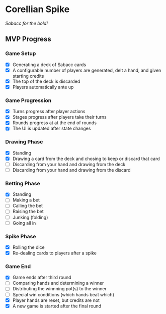 # Corellian Spike
 *Sabacc for the bold!*

## MVP Progress

### Game Setup
- [x] Generating a deck of Sabacc cards
- [x] A configurable number of players are generated, delt a hand, and given starting credits
- [x] The top of the deck is discarded
- [x] Players automatically ante up

### Game Progression
- [x] Turns progress after player actions
- [x] Stages progress after players take their turns
- [x] Rounds progress at at the end of rounds
- [x] The UI is updated after state changes

### Drawing Phase
- [x] Standing
- [x] Drawing a card from the deck and chosing to keep or discard that card
- [ ] Discarding from your hand and drawing from the deck
- [ ] Discarding from your hand and drawing from the discard

### Betting Phase
- [x] Standing
- [ ] Making a bet
- [ ] Calling the bet
- [ ] Raising the bet
- [ ] Junking (folding)
- [ ] Going all in

### Spike Phase
- [x] Rolling the dice
- [x] Re-dealing cards to players after a spike

### Game End
- [x] Game ends after third round
- [ ] Comparing hands and determining a winner
- [ ] Distributing the winnning pot(s) to the winner
- [ ] Special win conditions (which hands beat which)
- [x] Player hands are reset, but credits are not
- [x] A new game is started after the final round
